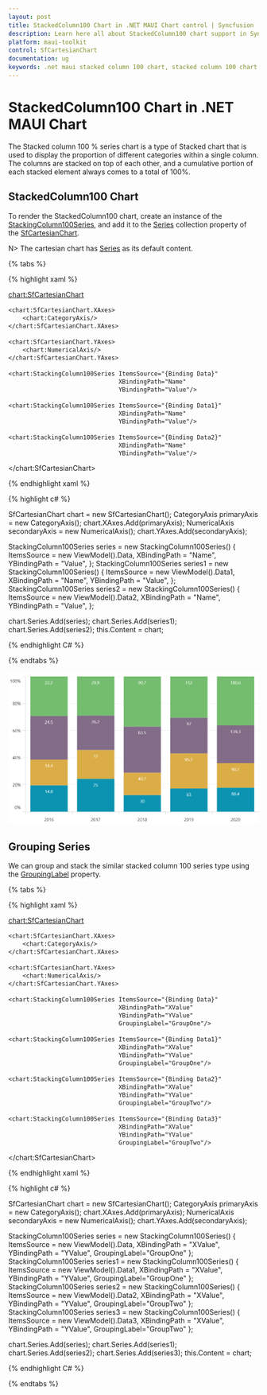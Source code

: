 ```yaml
---
layout: post
title: StackedColumn100 Chart in .NET MAUI Chart control | Syncfusion
description: Learn here all about StackedColumn100 chart support in Syncfusion .NET MAUI Chart (SfCartesianChart) control.
platform: maui-toolkit
control: SfCartesianChart
documentation: ug
keywords: .net maui stacked column 100 chart, stacked column 100 chart customization .net maui, syncfusion maui stacked column 100 chart, cartesian stacked column 100 chart maui, .net maui chart stacked column 100 visualization, .net maui 100% stacked column chart, cartesian 100% stacked column chart maui.
---
```


# StackedColumn100 Chart in .NET MAUI Chart

The Stacked column 100 % series chart is a type of Stacked chart that is used to display the proportion of different categories within a single column. The columns are stacked on top of each other, and a cumulative portion of each stacked element always comes to a total of 100%.

## StackedColumn100 Chart

To render the StackedColumn100 chart, create an instance of the [StackingColumn100Series](https://help.syncfusion.com/cr/maui-toolkit/Syncfusion.Maui.Toolkit.Charts.StackingColumn100Series.html), and add it to the [Series](https://help.syncfusion.com/cr/maui-toolkit/Syncfusion.Maui.Toolkit.Charts.SfCartesianChart.html#Syncfusion_Maui_Charts_SfCartesianChart_Series) collection property of the [SfCartesianChart](https://help.syncfusion.com/cr/maui-toolkit/Syncfusion.Maui.Toolkit.Charts.SfCartesianChart.html?tabs=tabid-1).

N> The cartesian chart has [Series](https://help.syncfusion.com/cr/maui-toolkit/Syncfusion.Maui.Toolkit.Charts.SfCartesianChart.html#Syncfusion_Maui_Charts_SfCartesianChart_Series) as its default content.

{% tabs %}

{% highlight xaml %}

<chart:SfCartesianChart>

    <chart:SfCartesianChart.XAxes>
        <chart:CategoryAxis/>
    </chart:SfCartesianChart.XAxes>

    <chart:SfCartesianChart.YAxes>
        <chart:NumericalAxis/>
    </chart:SfCartesianChart.YAxes>   

    <chart:StackingColumn100Series ItemsSource="{Binding Data}"
                                   XBindingPath="Name"
                                   YBindingPath="Value"/>

    <chart:StackingColumn100Series ItemsSource="{Binding Data1}"
                                   XBindingPath="Name"
                                   YBindingPath="Value"/>

    <chart:StackingColumn100Series ItemsSource="{Binding Data2}"
                                   XBindingPath="Name"
                                   YBindingPath="Value"/>

</chart:SfCartesianChart>

{% endhighlight xaml %}

{% highlight c# %}

SfCartesianChart chart = new SfCartesianChart();
CategoryAxis primaryAxis = new CategoryAxis();
chart.XAxes.Add(primaryAxis);
NumericalAxis secondaryAxis = new NumericalAxis();
chart.YAxes.Add(secondaryAxis);

StackingColumn100Series series = new StackingColumn100Series()
{
    ItemsSource = new ViewModel().Data,
    XBindingPath = "Name",
    YBindingPath = "Value",
};
StackingColumn100Series series1 = new StackingColumn100Series()
{
    ItemsSource = new ViewModel().Data1,
    XBindingPath = "Name",
    YBindingPath = "Value",
};
StackingColumn100Series series2 = new StackingColumn100Series()
{
    ItemsSource = new ViewModel().Data2,
    XBindingPath = "Name",
    YBindingPath = "Value",
};
 
chart.Series.Add(series);
chart.Series.Add(series1);
chart.Series.Add(series2);
this.Content = chart;

{% endhighlight C# %}

{% endtabs %}

![Stacking Column 100 Chart in MAUI](Chart-types-images/StackedColumn100Chart.png)

## Grouping Series 

We can group and stack the similar stacked column 100 series type using the [GroupingLabel](https://help.syncfusion.com/cr/maui-toolkit/Syncfusion.Maui.Toolkit.Charts.StackingSeriesBase.html#Syncfusion_Maui_Charts_StackingSeriesBase_GroupingLabel) property. 

{% tabs %}

{% highlight xaml %}

<chart:SfCartesianChart>

    <chart:SfCartesianChart.XAxes>
        <chart:CategoryAxis/>
    </chart:SfCartesianChart.XAxes>

    <chart:SfCartesianChart.YAxes>
        <chart:NumericalAxis/>
    </chart:SfCartesianChart.YAxes>   

    <chart:StackingColumn100Series ItemsSource="{Binding Data}"
                                   XBindingPath="XValue"
                                   YBindingPath="YValue"
                                   GroupingLabel="GroupOne"/>

    <chart:StackingColumn100Series ItemsSource="{Binding Data1}"
                                   XBindingPath="XValue"
                                   YBindingPath="YValue"
                                   GroupingLabel="GroupOne"/>

    <chart:StackingColumn100Series ItemsSource="{Binding Data2}"
                                   XBindingPath="XValue"
                                   YBindingPath="YValue"
                                   GroupingLabel="GroupTwo"/>

    <chart:StackingColumn100Series ItemsSource="{Binding Data3}"
                                   XBindingPath="XValue"
                                   YBindingPath="YValue"
                                   GroupingLabel="GroupTwo"/>

</chart:SfCartesianChart>

{% endhighlight xaml %}

{% highlight c# %}

SfCartesianChart chart = new SfCartesianChart();
CategoryAxis primaryAxis = new CategoryAxis();
chart.XAxes.Add(primaryAxis);
NumericalAxis secondaryAxis = new NumericalAxis();
chart.YAxes.Add(secondaryAxis);

StackingColumn100Series series = new StackingColumn100Series()
{
    ItemsSource = new ViewModel().Data,
    XBindingPath = "XValue",
    YBindingPath = "YValue",
    GroupingLabel="GroupOne"
};
StackingColumn100Series series1 = new StackingColumn100Series()
{
    ItemsSource = new ViewModel().Data1,
    XBindingPath = "XValue",
    YBindingPath = "YValue",
    GroupingLabel="GroupOne"
};
StackingColumn100Series series2 = new StackingColumn100Series()
{
    ItemsSource = new ViewModel().Data2,
    XBindingPath = "XValue",
    YBindingPath = "YValue",
    GroupingLabel="GroupTwo"
};
StackingColumn100Series series3 = new StackingColumn100Series()
{
    ItemsSource = new ViewModel().Data3,
    XBindingPath = "XValue",
    YBindingPath = "YValue",
    GroupingLabel="GroupTwo"
};

chart.Series.Add(series);
chart.Series.Add(series1);
chart.Series.Add(series2);
chart.Series.Add(series3);
this.Content = chart;

{% endhighlight C# %}

{% endtabs %}